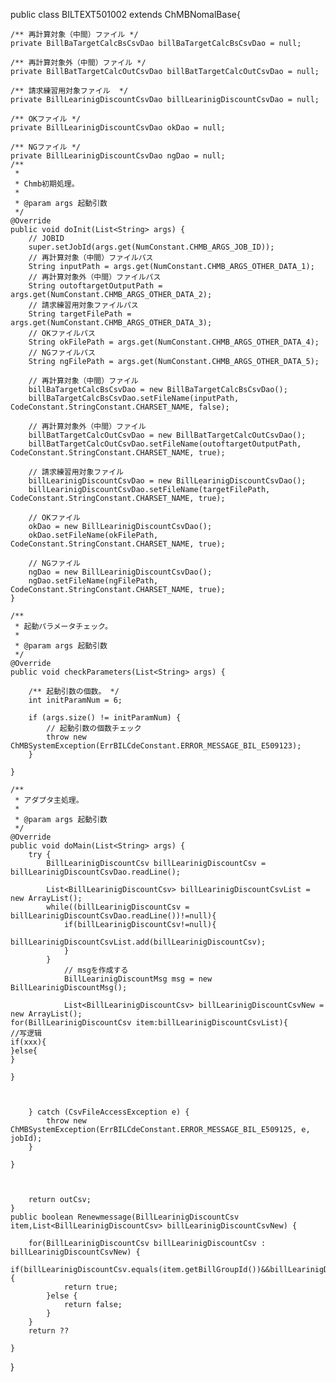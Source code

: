 

public class BILTEXT501002 extends ChMBNomalBase{

	/** 再計算対象（中間）ファイル */
	private BillBaTargetCalcBsCsvDao billBaTargetCalcBsCsvDao = null;

	/** 再計算対象外（中間）ファイル */
	private BillBatTargetCalcOutCsvDao billBatTargetCalcOutCsvDao = null;

	/** 請求練習用対象ファイル  */
	private BillLearinigDiscountCsvDao billLearinigDiscountCsvDao = null;

	/** OKファイル */
	private BillLearinigDiscountCsvDao okDao = null;

	/** NGファイル */
	private BillLearinigDiscountCsvDao ngDao = null;
	/**
	 * 
	 * Chmb初期処理。
	 * 
	 * @param args 起動引数
	 */
	@Override
	public void doInit(List<String> args) {
		// JOBID
		super.setJobId(args.get(NumConstant.CHMB_ARGS_JOB_ID));
		// 再計算対象（中間）ファイルパス
		String inputPath = args.get(NumConstant.CHMB_ARGS_OTHER_DATA_1);
		// 再計算対象外（中間）ファイルパス
		String outoftargetOutputPath = args.get(NumConstant.CHMB_ARGS_OTHER_DATA_2);
		// 請求練習用対象ファイルパス
		String targetFilePath = args.get(NumConstant.CHMB_ARGS_OTHER_DATA_3);
		// OKファイルパス
		String okFilePath = args.get(NumConstant.CHMB_ARGS_OTHER_DATA_4);
		// NGファイルパス
		String ngFilePath = args.get(NumConstant.CHMB_ARGS_OTHER_DATA_5);

		// 再計算対象（中間）ファイル
		billBaTargetCalcBsCsvDao = new BillBaTargetCalcBsCsvDao();
		billBaTargetCalcBsCsvDao.setFileName(inputPath, CodeConstant.StringConstant.CHARSET_NAME, false);

		// 再計算対象外（中間）ファイル
		billBatTargetCalcOutCsvDao = new BillBatTargetCalcOutCsvDao();
		billBatTargetCalcOutCsvDao.setFileName(outoftargetOutputPath, CodeConstant.StringConstant.CHARSET_NAME, true);

		// 請求練習用対象ファイル
		billLearinigDiscountCsvDao = new BillLearinigDiscountCsvDao();
		billLearinigDiscountCsvDao.setFileName(targetFilePath, CodeConstant.StringConstant.CHARSET_NAME, true);

		// OKファイル
		okDao = new BillLearinigDiscountCsvDao();
		okDao.setFileName(okFilePath, CodeConstant.StringConstant.CHARSET_NAME, true);

		// NGファイル
		ngDao = new BillLearinigDiscountCsvDao();
		ngDao.setFileName(ngFilePath, CodeConstant.StringConstant.CHARSET_NAME, true);
	}

	/**
	 * 起動パラメータチェック。
	 * 
	 * @param args 起動引数
	 */
	@Override
	public void checkParameters(List<String> args) {
		
		/** 起動引数の個数。 */
		int initParamNum = 6;

		if (args.size() != initParamNum) {
			// 起動引数の個数チェック
			throw new ChMBSystemException(ErrBILCdeConstant.ERROR_MESSAGE_BIL_E509123);
		}
		
	}

	/**
	 * アダプタ主処理。
	 * 
	 * @param args 起動引数
	 */
	@Override
	public void doMain(List<String> args) {
		try {
			BillLearinigDiscountCsv billLearinigDiscountCsv = billLearinigDiscountCsvDao.readLine();
			
			List<BillLearinigDiscountCsv> billLearinigDiscountCsvList = new ArrayList();
			while((billLearinigDiscountCsv = billLearinigDiscountCsvDao.readLine())!=null){
				if(billLearinigDiscountCsv!=null){
					billLearinigDiscountCsvList.add(billLearinigDiscountCsv);
				}
			}
				// msgを作成する
				BillLearinigDiscountMsg msg = new BillLearinigDiscountMsg();
				
				List<BillLearinigDiscountCsv> billLearinigDiscountCsvNew = new ArrayList();
	for(BillLearinigDiscountCsv item:billLearinigDiscountCsvList){
	//写逻辑
	if(xxx){
	}else{
	}
	
	}

			
			
		} catch (CsvFileAccessException e) {
			throw new ChMBSystemException(ErrBILCdeConstant.ERROR_MESSAGE_BIL_E509125, e, jobId);
		}
		
	}


		
		return outCsv;
	}
	public boolean Renewmessage(BillLearinigDiscountCsv item,List<BillLearinigDiscountCsv> billLearinigDiscountCsvNew) {
	
		for(BillLearinigDiscountCsv billLearinigDiscountCsv : billLearinigDiscountCsvNew) {
			if(billLearinigDiscountCsv.equals(item.getBillGroupId())&&billLearinigDiscountCsv.equals(item.getServiceId())) {
				return true;
			}else {
				return false;
			}
		}
		return ??

	}
}
	
	
	
